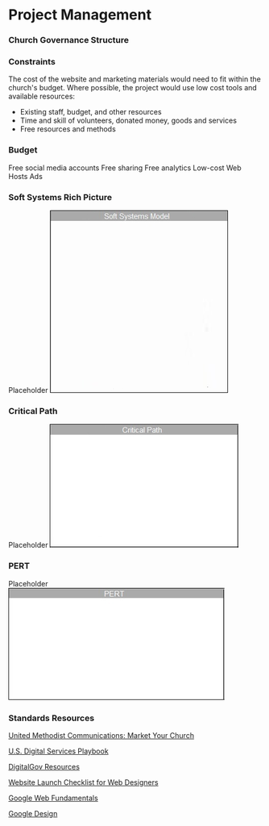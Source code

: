 # Project Management

### Church Governance Structure

### Constraints
The cost of the website and marketing materials would need to fit within the church's budget. Where possible, the project would use low cost tools and available resources:

* Existing staff, budget, and other resources 
* Time and skill of volunteers, donated money, goods and services
* Free resources and methods

### Budget

Free social media accounts
Free sharing
Free analytics
Low-cost Web Hosts
Ads

### Soft Systems Rich Picture

Placeholder
![](project-management/project-management-soft-systems-rich-picture.jpg)

### Critical Path

Placeholder
![](project-management/project-management-critical-path.jpg)

### PERT

Placeholder
![](project-management/project-management-pert.jpg)

### Standards Resources

[United Methodist Communications: Market Your Church](http://www.umcom.org/learn/market-your-church-getting-started)

[U.S. Digital Services Playbook](http://playbook.cio.gov)

[DigitalGov Resources](http://www.digitalgov.gov/resources)

[Website Launch Checklist for Web Designers](https://github.com/tutsplus/Website-Launch-Checklist-for-Web-Designers)

[Google Web Fundamentals](https://developers.google.com/web/fundamentals)

[Google Design](http://www.google.com/design)




 
